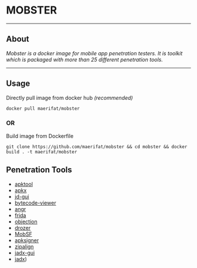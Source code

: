 # MOBSTER
---

## About

*Mobster is a docker image for mobile app penetration testers. It is toolkit which is packaged with more than 25 different penetration tools.*

---

## Usage

Directly pull image from docker hub *(recommended)*
```
docker pull maerifat/mobster
```
### OR

Build image from Dockerfile

```
git clone https://github.com/maerifat/mobster && cd mobster && docker build . -t maerifat/mobster
```

## Penetration Tools
- [apktool](https://github.com/iBotPeaches/Apktool)
- [apkx](https://github.com/muellerberndt/apkx)
- [jd-gui](https://github.com/java-decompiler/jd-gui)
- [bytecode-viewer](https://github.com/Konloch/bytecode-viewer)
- [angr](https://github.com/angr/angr)
- [frida](https://github.com/angr/angr)
- [objection](https://github.com/sensepost/objection)
- [drozer](https://github.com/FSecureLABS/drozer)
- [MobSF](https://github.com/MobSF/Mobile-Security-Framework-MobSF)
- [apksigner](https://developer.android.com/studio/command-line/apksigner)
- [zipalign](https://developer.android.com/studio/command-line/zipalign)
- [jadx-gui](https://github.com/skylot/jadx)
- [jadx](https://github.com/skylot/jadx))
